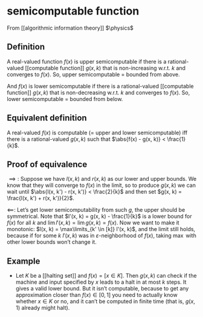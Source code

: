 # semicomputable function
From [[algorithmic information theory]]
$\physics$
## Definition
A real-valued function $f(x)$ is upper semicomputable if there is a rational-valued [[computable function]] $g(x, k)$ that is non-increasing w.r.t. $k$ and converges to $f(x)$. So, upper semicomputable = bounded from above.

And $f(x)$ is lower semicomputable if there is a rational-valued [[computable function]] $g(x, k)$ that is non-decreasing w.r.t. $k$ and converges to $f(x)$. So, lower semicomputable = bounded from below.

## Equivalent definition
A real-valued $f(x)$ is computable (= upper and lower semicomputable) iff there is a rational-valued $g(x, k)$ such that $\abs{f(x) - g(x, k)} < \frac{1}{k}$.

## Proof of equivalence
$\implies:$
Suppose we have $l(x, k)$ and $r(x, k)$ as our lower and upper bounds. We know that they will converge to $f(x)$ in the limit, so to produce $g(x, k)$ we can wait until $\abs{l(x, k') - r(x, k')} < \frac{2}{k}$ and then set $g(x, k) = \frac{l(x, k') + r(x, k')}{2}$.

$\impliedby$:
Let’s get lower semicomputability from such $g$, the upper should be symmetrical. Note that $l'(x, k) = g(x, k) - \frac{1}{k}$ is a lower bound for $f(x)$ for all $k$ and $\lim l'(x, k) = \lim g(x, k) = f(x)$. Now we want to make it monotonic: $l(x, k) = \max\limits_{k' \in [k]} l'(x, k)$, and the limit still holds, because if for some $k$ $l'(x, k)$ was in $\varepsilon$-neighborhood of $f(x)$, taking $\max$ with other lower bounds won’t change it.

## Example
- Let $K$ be a [[halting set]] and $f(x) = [x \in K]$. Then $g(x, k)$ can check if the machine and input specified by $x$ leads to a halt in at most $k$ steps. It gives a valid lower bound. But it isn’t computable, because to get any approximation closer than $f(x) \in [0, 1]$ you need to actually know whether $x\in K$ or no, and it can’t be computed in finite time (that is, $g(x, 1)$ already might halt).